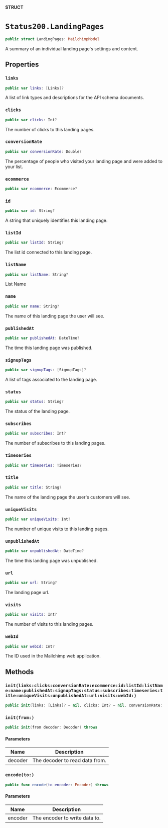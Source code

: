 **STRUCT**

# `Status200.LandingPages`

```swift
public struct LandingPages: MailchimpModel
```

A summary of an individual landing page's settings and content.

## Properties
### `links`

```swift
public var links: [Links]?
```

A list of link types and descriptions for the API schema documents.

### `clicks`

```swift
public var clicks: Int?
```

The number of clicks to this landing pages.

### `conversionRate`

```swift
public var conversionRate: Double?
```

The percentage of people who visited your landing page and were added to your list.

### `ecommerce`

```swift
public var ecommerce: Ecommerce?
```

### `id`

```swift
public var id: String?
```

A string that uniquely identifies this landing page.

### `listId`

```swift
public var listId: String?
```

The list id connected to this landing page.

### `listName`

```swift
public var listName: String?
```

List Name

### `name`

```swift
public var name: String?
```

The name of this landing page the user will see.

### `publishedAt`

```swift
public var publishedAt: DateTime?
```

The time this landing page was published.

### `signupTags`

```swift
public var signupTags: [SignupTags]?
```

A list of tags associated to the landing page.

### `status`

```swift
public var status: String?
```

The status of the landing page.

### `subscribes`

```swift
public var subscribes: Int?
```

The number of subscribes to this landing pages.

### `timeseries`

```swift
public var timeseries: Timeseries?
```

### `title`

```swift
public var title: String?
```

The name of the landing page the user's customers will see.

### `uniqueVisits`

```swift
public var uniqueVisits: Int?
```

The number of unique visits to this landing pages.

### `unpublishedAt`

```swift
public var unpublishedAt: DateTime?
```

The time this landing page was unpublished.

### `url`

```swift
public var url: String?
```

The landing page url.

### `visits`

```swift
public var visits: Int?
```

The number of visits to this landing pages.

### `webId`

```swift
public var webId: Int?
```

The ID used in the Mailchimp web application.

## Methods
### `init(links:clicks:conversionRate:ecommerce:id:listId:listName:name:publishedAt:signupTags:status:subscribes:timeseries:title:uniqueVisits:unpublishedAt:url:visits:webId:)`

```swift
public init(links: [Links]? = nil, clicks: Int? = nil, conversionRate: Double? = nil, ecommerce: Ecommerce? = nil, id: String? = nil, listId: String? = nil, listName: String? = nil, name: String? = nil, publishedAt: DateTime? = nil, signupTags: [SignupTags]? = nil, status: String? = nil, subscribes: Int? = nil, timeseries: Timeseries? = nil, title: String? = nil, uniqueVisits: Int? = nil, unpublishedAt: DateTime? = nil, url: String? = nil, visits: Int? = nil, webId: Int? = nil)
```

### `init(from:)`

```swift
public init(from decoder: Decoder) throws
```

#### Parameters

| Name | Description |
| ---- | ----------- |
| decoder | The decoder to read data from. |

### `encode(to:)`

```swift
public func encode(to encoder: Encoder) throws
```

#### Parameters

| Name | Description |
| ---- | ----------- |
| encoder | The encoder to write data to. |